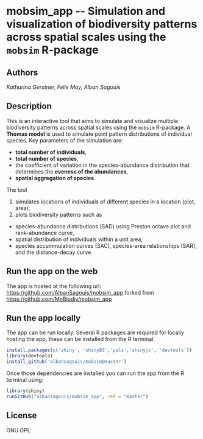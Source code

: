 # **mobsim_app** -- Simulation and visualization of biodiversity patterns across spatial scales using the `mobsim` R-package 

## Authors

*Katharina Gerstner, Felix May, Alban Sagouis*

## Description

This is an interactive tool that aims to simulate and visualize multiple biodiversity patterns across spatial scales using the `mobsim` R-package. A **Thomas model** is used to simulate point pattern distributions of individual species. Key parameters of the simulation are:

* **total number of individuals**, 
* **total number of species**, 
* the coefficient of variation in the species-abundance distribution that determines the **eveness of the abundances**,
* **spatial aggregation of species**.

The tool   
1. simulates locations of individuals of different species in a location (plot, area);      
2. plots biodiversity patterns such as   
+ species-abundance distributions (SAD) using Preston octave plot and rank-abundance curve,   
+ spatial distribution of individuals within a unit area,  
+ species accummulation curves (SAC), species-area relationships (SAR), and the distance-decay curve.   

## Run the app on the web

The app is hosted at the following url: https://github.com/AlbanSagouis/mobsim_app forked from https://github.com/MoBiodiv/mobsim_app

## Run the app locally

The app can be run locally. Several R packages are required for locally hosting the app, these can be installed
from the R terminal:

```r
install.packages(c('shiny', 'shinyBS','pals','shinyjs', 'devtools'))
library(devtools)
install_github('albansagouis/mobsim@master')
```

Once those dependencies are installed you can run the app from the R terminal using:

```r
library(shiny)  
runGitHub("albansagouis/mobsim_app", ref = "master")
```

## License

GNU GPL





